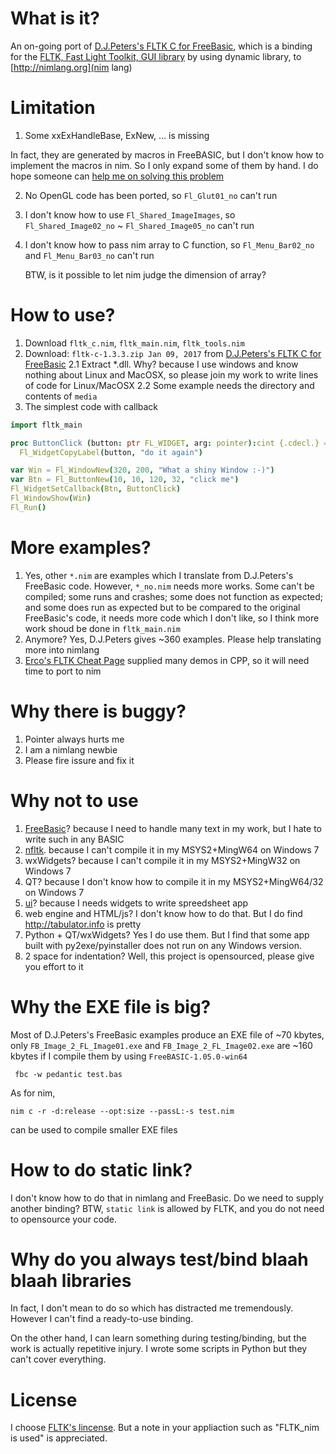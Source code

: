 # What is it?
An on-going port of [D.J.Peters's FLTK C for FreeBasic](https://www.freebasic.net/forum/viewtopic.php?f=14&t=24547&start=180), which is a binding for the [FLTK, Fast Light Toolkit, GUI library](https://www.fltk.org) by using dynamic library, to [http://nimlang.org](nim lang)

# Limitation
1. Some xxExHandleBase, ExNew, ... is missing

In fact, they are generated by macros in FreeBASIC, but I don't know how to implement the macros in nim. So I only expand some of them by hand. I do hope someone can [help me on solving this problem](https://stackoverflow.com/questions/54376844/batch-created-c-interface-in-nimlang-with-template-macro)

2. No OpenGL code has been ported, so `Fl_Glut01_no` can't run

3. I don't know how to use  `Fl_Shared_ImageImages`, so `Fl_Shared_Image02_no` ~ `Fl_Shared_Image05_no` can't run

4. I don't know how to pass nim array to C function, so `Fl_Menu_Bar02_no` and `Fl_Menu_Bar03_no` can't run

   BTW, is it possible to let nim judge the dimension of array?

# How to use?
1. Download `fltk_c.nim`, `fltk_main.nim`, `fltk_tools.nim`
2. Download: `fltk-c-1.3.3.zip Jan 09, 2017` from [D.J.Peters's FLTK C for FreeBasic](https://www.freebasic.net/forum/viewtopic.php?f=14&t=24547&start=180)
2.1 Extract *.dll. Why? because I use windows and know nothing about Linux and MacOSX, so please join my work to write lines of code for Linux/MacOSX
2.2 Some example needs the directory and contents of `media`
3. The simplest code with callback
```nim
import fltk_main

proc ButtonClick (button: ptr FL_WIDGET, arg: pointer):cint {.cdecl.} =
  Fl_WidgetCopyLabel(button, "do it again")

var Win = Fl_WindowNew(320, 200, "What a shiny Window :-)")
var Btn = Fl_ButtonNew(10, 10, 120, 32, "click me")
Fl_WidgetSetCallback(Btn, ButtonClick)
Fl_WindowShow(Win)
Fl_Run()

```

# More examples?
1. Yes, other `*.nim` are examples which I translate from D.J.Peters's FreeBasic code. However, `*_no.nim` needs more works. Some can't be compiled; some runs and crashes; some does not function as expected; and some does run as expected but to be compared to the original FreeBasic's code, it needs more code which I don't like, so I think more work shoud be done in `fltk_main.nim`
2. Anymore? Yes, D.J.Peters gives ~360 examples. Please help translating more into nimlang
3. [Erco's FLTK Cheat Page](http://seriss.com/people/erco/fltk/) supplied many demos in CPP, so it will need time to port to nim

# Why there is buggy?
1. Pointer always hurts me
2. I am a nimlang newbie
3. Please fire issure and fix it

# Why not to use
1. [FreeBasic](http://freebasic.net/)? because I need to handle many text in my work, but I hate to write such in any BASIC
2. [nfltk](https://github.com/Skrylar/nfltk). because I can't compile it in my MSYS2+MingW64 on Windows 7
3. wxWidgets? because I can't compile it in my MSYS2+MingW32 on Windows 7
3. QT? because I don't know how to compile it in my MSYS2+MingW64/32 on Windows 7
4. [ui](https://github.com/nim-lang/ui)? because I needs widgets to write spreedsheet app
5. web engine and HTML/js? I don't know how to do that. But I do find http://tabulator.info is pretty
6. Python + QT/wxWidgets? Yes I do use them. But I find that some app built with py2exe/pyinstaller does not run on any Windows version.
7. 2 space for indentation? Well, this project is opensourced, please give you effort to it

# Why the EXE file is big?
Most of D.J.Peters's FreeBasic examples produce an EXE file of ~70 kbytes, only `FB_Image_2_FL_Image01.exe` and `FB_Image_2_FL_Image02.exe` are ~160 kbytes if I compile them by using `FreeBASIC-1.05.0-win64`
```
 fbc -w pedantic test.bas
 ```

 As for nim,
 ```
 nim c -r -d:release --opt:size --passL:-s test.nim
 ```
 can be used to compile smaller EXE files

# How to do static link?
I don't know how to do that in nimlang and FreeBasic. Do we need to supply another binding?
BTW, `static link` is allowed by FLTK, and you do not need to opensource your code.

# Why do you always test/bind blaah blaah libraries
In fact, I don't mean to do so which has distracted me tremendously. However I can't find a ready-to-use binding.

On the other hand, I can learn something during testing/binding, but the work is actually repetitive injury. I wrote some scripts in Python but they can't cover everything.

# License
I choose [FLTK's lincense](https://www.fltk.org/COPYING.php). But a note in your appliaction such as "FLTK_nim is used" is appreciated.

